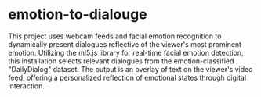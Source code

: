 # emotion-to-dialouge
This project uses webcam feeds and facial emotion recognition to dynamically present dialogues reflective of the viewer's most prominent emotion. 
Utilizing the ml5.js library for real-time facial emotion detection, this installation selects relevant dialogues from the emotion-classified "DailyDialog" dataset. 
The output is an overlay of text on the viewer's video feed, offering a personalized reflection of emotional states through digital interaction.
